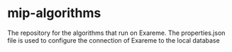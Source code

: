 # mip-algorithms
The repository for the algorithms that run on Exareme. 
The properties.json file is used to configure the connection of Exareme to the local database
